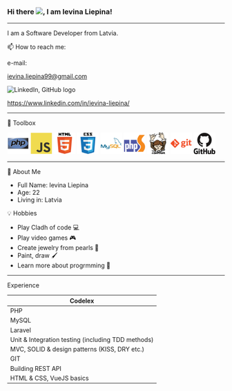 ### Hi there <img src="https://raw.githubusercontent.com/MartinHeinz/MartinHeinz/master/wave.gif" width="30px">, I am Ievina Liepina!

---

I am a Software Developer from Latvia.

   📫 How to reach me:  
   
   e-mail:
   
   ievina.liepina99@gmail.com
   
   <img src="https://github.com/soroushchehresa/github-readme-linkedin/blob/master/linkedin-github.png" alt="LinkedIn, GitHub logo" width="60" height="30" />
   
   https://www.linkedin.com/in/ievina-liepina/

---

 🧰 Toolbox

<img src="https://github.com/devicons/devicon/blob/master/icons/php/php-original.svg" alt="PHP logo" width="50" height="50" />  <img src="https://github.com/devicons/devicon/blob/master/icons/javascript/javascript-original.svg" alt="JavaScript logo" width="50" height="50" />  <img src="https://github.com/devicons/devicon/blob/master/icons/html5/html5-original-wordmark.svg" alt="HTML logo" width="50" height="50" />
<img src="https://github.com/devicons/devicon/blob/master/icons/css3/css3-original-wordmark.svg" alt="CSS logo" width="50" height="50" />  <img src="https://github.com/devicons/devicon/blob/master/icons/mysql/mysql-original-wordmark.svg" alt="MySQL logo" width="50" height="50" /> 
 <img src="https://github.com/devicons/devicon/blob/master/icons/phpstorm/phpstorm-original.svg" alt="phpStorm logo" width="50" height="50" /> <img src="https://github.com/devicons/devicon/blob/master/icons/composer/composer-original.svg" alt="composer logo" width="50" height="50" />
 <img src="https://github.com/devicons/devicon/blob/master/icons/git/git-plain-wordmark.svg" alt="Git logo" width="50" height="50" />  <img src="https://github.com/devicons/devicon/blob/master/icons/github/github-original-wordmark.svg" alt="GitHub logo" width="50" height="50" />
 
 ---
 
 👧 About Me
 
- Full Name: Ievina Liepina <br>
- Age: 22 <br>
- Living in: Latvia <br>

 
 💡 Hobbies
 
- Play Cladh of code 💻 <br>
- Play video games 🎮 <br>
- Create jewelry from pearls 👼<br>
- Paint, draw 🖌️ <br>
- Learn more about progrmming 📖 <br>
 
 ---
 
Experience

| **Codelex** |
|-----------|
| PHP |
| MySQL |
| Laravel |
| Unit & Integration testing (including TDD methods) |
| MVC, SOLID & design patterns (KISS, DRY etc.) |
| GIT |
| Building REST API |
| HTML & CSS, VueJS basics |
<!--
**Ievina-Liepina/Ievina-Liepina** is a ✨ _special_ ✨ repository because its `README.md` (this file) appears on your GitHub profile.

<!--
**Ievina-Liepina/Ievina-Liepina** is a ✨ _special_ ✨ repository because its `README.md` (this file) appears on your GitHub profile.

Here are some ideas to get you started:

- 🔭 I’m currently working on ...
- 🌱 I’m currently learning ...
- 👯 I’m looking to collaborate on ...
- 🤔 I’m looking for help with ...
- 💬 Ask me about ...
- 📫 How to reach me: ...
- 😄 Pronouns: ...
- ⚡ Fun fact: ...
-->

